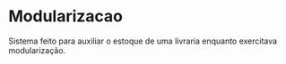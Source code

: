 # Modularizacao
Sistema feito para auxiliar o estoque de uma livraria enquanto exercitava modularização.
